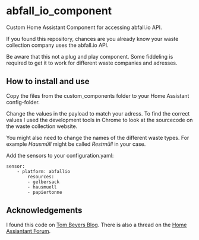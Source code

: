 # abfall_io_component
Custom Home Assistant Component for accessing abfall.io API.

If you found this repository, chances are you already know your waste collection company uses the abfall.io API.

Be aware that this not a plug and play component. Some fiddeling is required to get it to work for different waste companies and adresses.

## How to install and use
Copy the files from the custom_components folder to your Home Assistant config-folder.

Change the values in the payload to match your adress.
To find the correct values I used the development tools in Chrome to look at the sourcecode on the waste collection website.

You might also need to change the names of the different waste types. For example _Hausmüll_ might be called _Restmüll_ in your case.

Add the sensors to your configuration.yaml:

    sensor:
        - platform: abfallio
            resources:
            - gelbersack
            - hausmuell
            - papiertonne

## Acknowledgements
I found this code on [Tom Beyers Blog](https://beyer-tom.de/blog/2018/11/home-assistant-integration-abfall-io-waste-collection-dates/).
There is also a thread on the [Home Assiantant Forum](https://community.home-assistant.io/t/home-assistant-integration-of-abfall-io-waste-collection-dates-schedule/80160).